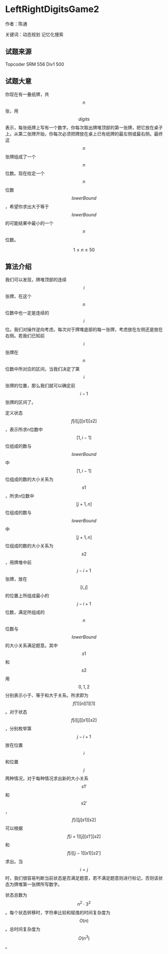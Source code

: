 # LeftRightDigitsGame2

作者：陈通

关键词：动态规划 记忆化搜索

## 试题来源

Topcoder SRM 556 Div1 500



## 试题大意

你现在有一叠纸牌，共$$n$$张，用$$digits$$表示，每张纸牌上写有一个数字。你每次取出牌堆顶部的第一张牌，把它放在桌子上。从第二张牌开始，你每次必须把牌放在桌上已有纸牌的最左侧或最右侧。最终这$$n$$张牌组成了一个$$n$$位数。现在给定一个$$n$$位数$$lowerBound$$，希望你求出大于等于$$lowerBound$$的可能结果中最小的一个$$n$$位数。

$$1 \leq n \leq 50$$



## 算法介绍

我们可以发现，牌堆顶部的连续$$i$$张牌，在这个$$n$$位数中也一定是连续的$$i$$位。我们对操作逆向考虑。每次对于牌堆底部的每一张牌，考虑放在左侧还是放在右侧。若我们已知前$$i$$张牌在$$n$$位数中所对应的区间，当我们决定了第$$i$$张牌的位置，那么我们就可以确定前$$i-1$$张牌的区间了。

定义状态$$f[i][j][s1][s2]$$，表示所求n位数中$$[1, i - 1]$$位组成的数与$$lowerBound$$中$$[1, i - 1]$$位组成的数的大小关系为$$s1$$，所求n位数中$$[j+1, n]$$位组成的数与$$lowerBound$$中$$[j+1, n]$$位组成的数的大小关系为$$s2$$，用牌堆中前$$j - i + 1$$张牌，放在$$[i, j]$$的位置上所组成最小的$$j - i + 1$$位数，满足所组成的$$n$$位数与$$lowerBound$$的大小关系满足题意。其中$$s1$$和$$s2$$用$$0, 1, 2$$分别表示小于、等于和大于关系。所求即为$$f[1][n][1][1]$$。对于状态$$f[i][j][s1][s2]$$，分别枚举第$$j - i + 1$$放在位置$$i$$和位置$$j$$两种情况，对于每种情况求出新的大小关系$$s1'$$和$$s2'$$，$$f[i][j]s1][s2]$$可以根据$$f[i + 1][j][s1'][s2]$$和$$f[i][j - 1][s1][s2']$$求出。当$$i = j$$时，我们很容易判断当前状态是否满足题意，若不满足题意则进行标记，否则该状态为牌堆第一张牌所写数字。

状态总数为$$n^2 \cdot 3^2$$。每个状态转移时，字符串比较和赋值的时间复杂度为$$O(n)$$。总时间复杂度为$$O(n^3)$$。